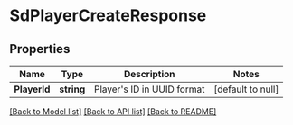 # SdPlayerCreateResponse

## Properties
Name | Type | Description | Notes
------------ | ------------- | ------------- | -------------
**PlayerId** | **string** | Player&#x27;s ID in UUID format | [default to null]

[[Back to Model list]](../README.md#documentation-for-models) [[Back to API list]](../README.md#documentation-for-api-endpoints) [[Back to README]](../README.md)

